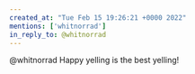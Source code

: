 ```yaml
---
created_at: "Tue Feb 15 19:26:21 +0000 2022"
mentions: ['whitnorrad']
in_reply_to: @whitnorrad
---
```


@whitnorrad Happy yelling is the best yelling!